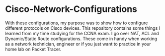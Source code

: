 # Cisco-Network-Configurations

With these configurations, my purpose was to show how to configure different protocols on Cisco devices. This repository contains some things I learned from my time studying for the CCNA exam. I go over NAT, ACL and Dynamic/Static Route configurations. These come in handy when working as a network technician, engineer or if you just want to practice in your home lab on Packet Tracer.
